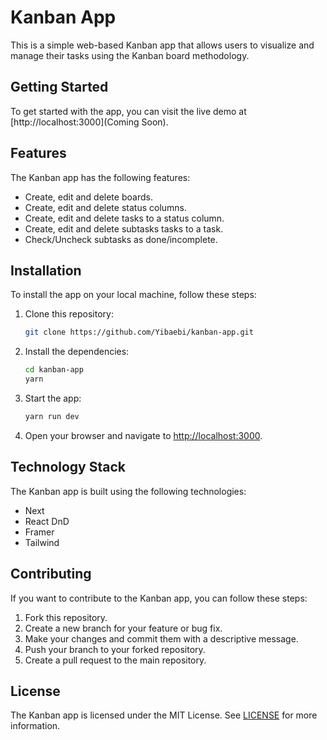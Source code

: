# Kanban App

This is a simple web-based Kanban app that allows users to visualize and manage their tasks using the Kanban board
methodology.

## Getting Started

To get started with the app, you can visit the live demo at [http://localhost:3000](Coming Soon).

## Features

The Kanban app has the following features:

- Create, edit and delete boards.
- Create, edit and delete status columns.
- Create, edit and delete tasks to a status column.
- Create, edit and delete subtasks tasks to a task.
- Check/Uncheck subtasks as done/incomplete.

## Installation

To install the app on your local machine, follow these steps:

1. Clone this repository:

   ```bash
   git clone https://github.com/Yibaebi/kanban-app.git
   ```

2. Install the dependencies:

   ```bash
   cd kanban-app
   yarn
   ```

3. Start the app:

   ```bash
   yarn run dev
   ```

4. Open your browser and navigate to [http://localhost:3000](http://localhost:3000).

## Technology Stack

The Kanban app is built using the following technologies:

- Next
- React DnD
- Framer
- Tailwind

## Contributing

If you want to contribute to the Kanban app, you can follow these steps:

1. Fork this repository.
2. Create a new branch for your feature or bug fix.
3. Make your changes and commit them with a descriptive message.
4. Push your branch to your forked repository.
5. Create a pull request to the main repository.

## License

The Kanban app is licensed under the MIT License. See [LICENSE](LICENSE) for more information.
